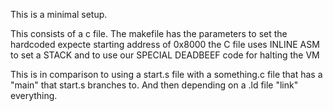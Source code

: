 
This is a minimal setup.

This consists of a c file.
The makefile has the parameters to set the hardcoded expecte starting address of 0x8000
the C file uses INLINE ASM to set a STACK and to use our SPECIAL DEADBEEF code for halting the VM

This is in comparison to using a start.s file with a something.c file that has a "main" that start.s branches to.
And then depending on a .ld file "link" everything.